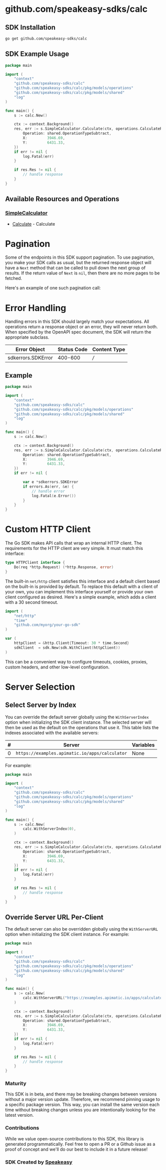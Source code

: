 # github.com/speakeasy-sdks/calc

<!-- Start SDK Installation -->
## SDK Installation

```bash
go get github.com/speakeasy-sdks/calc
```
<!-- End SDK Installation -->

## SDK Example Usage
<!-- Start SDK Example Usage -->
```go
package main

import (
	"context"
	"github.com/speakeasy-sdks/calc"
	"github.com/speakeasy-sdks/calc/pkg/models/operations"
	"github.com/speakeasy-sdks/calc/pkg/models/shared"
	"log"
)

func main() {
	s := calc.New()

	ctx := context.Background()
	res, err := s.SimpleCalculator.Calculate(ctx, operations.CalculateRequest{
		Operation: shared.OperationTypeSubtract,
		X:         3946.69,
		Y:         6431.33,
	})
	if err != nil {
		log.Fatal(err)
	}

	if res.Res != nil {
		// handle response
	}
}

```
<!-- End SDK Example Usage -->

<!-- Start SDK Available Operations -->
## Available Resources and Operations


### [SimpleCalculator](docs/sdks/simplecalculator/README.md)

* [Calculate](docs/sdks/simplecalculator/README.md#calculate) - Calculate
<!-- End SDK Available Operations -->



<!-- Start Dev Containers -->

<!-- End Dev Containers -->



<!-- Start Pagination -->
# Pagination

Some of the endpoints in this SDK support pagination. To use pagination, you make your SDK calls as usual, but the
returned response object will have a `Next` method that can be called to pull down the next group of results. If the
return value of `Next` is `nil`, then there are no more pages to be fetched.

Here's an example of one such pagination call:
<!-- End Pagination -->



<!-- Start Go Types -->

<!-- End Go Types -->



<!-- Start Error Handling -->
# Error Handling

Handling errors in this SDK should largely match your expectations.  All operations return a response object or an error, they will never return both.  When specified by the OpenAPI spec document, the SDK will return the appropriate subclass.

| Error Object       | Status Code        | Content Type       |
| ------------------ | ------------------ | ------------------ |
| sdkerrors.SDKError | 400-600            | */*                |


## Example

```go
package main

import (
	"context"
	"github.com/speakeasy-sdks/calc"
	"github.com/speakeasy-sdks/calc/pkg/models/operations"
	"github.com/speakeasy-sdks/calc/pkg/models/shared"
	"log"
)

func main() {
	s := calc.New()

	ctx := context.Background()
	res, err := s.SimpleCalculator.Calculate(ctx, operations.CalculateRequest{
		Operation: shared.OperationTypeSubtract,
		X:         3946.69,
		Y:         6431.33,
	})
	if err != nil {

		var e *sdkerrors.SDKError
		if errors.As(err, &e) {
			// handle error
			log.Fatal(e.Error())
		}
	}
}

```
<!-- End Error Handling -->



<!-- Start Custom HTTP Client -->
# Custom HTTP Client

The Go SDK makes API calls that wrap an internal HTTP client. The requirements for the HTTP client are very simple. It must match this interface:

```go
type HTTPClient interface {
	Do(req *http.Request) (*http.Response, error)
}
```

The built-in `net/http` client satisfies this interface and a default client based on the built-in is provided by default. To replace this default with a client of your own, you can implement this interface yourself or provide your own client configured as desired. Here's a simple example, which adds a client with a 30 second timeout.

```go
import (
	"net/http"
	"time"
	"github.com/myorg/your-go-sdk"
)

var (
	httpClient = &http.Client{Timeout: 30 * time.Second}
	sdkClient  = sdk.New(sdk.WithClient(httpClient))
)
```

This can be a convenient way to configure timeouts, cookies, proxies, custom headers, and other low-level configuration.
<!-- End Custom HTTP Client -->



<!-- Start Server Selection -->
# Server Selection

## Select Server by Index

You can override the default server globally using the `WithServerIndex` option when initializing the SDK client instance. The selected server will then be used as the default on the operations that use it. This table lists the indexes associated with the available servers:

| # | Server | Variables |
| - | ------ | --------- |
| 0 | `https://examples.apimatic.io/apps/calculator` | None |

For example:

```go
package main

import (
	"context"
	"github.com/speakeasy-sdks/calc"
	"github.com/speakeasy-sdks/calc/pkg/models/operations"
	"github.com/speakeasy-sdks/calc/pkg/models/shared"
	"log"
)

func main() {
	s := calc.New(
		calc.WithServerIndex(0),
	)

	ctx := context.Background()
	res, err := s.SimpleCalculator.Calculate(ctx, operations.CalculateRequest{
		Operation: shared.OperationTypeSubtract,
		X:         3946.69,
		Y:         6431.33,
	})
	if err != nil {
		log.Fatal(err)
	}

	if res.Res != nil {
		// handle response
	}
}

```


## Override Server URL Per-Client

The default server can also be overridden globally using the `WithServerURL` option when initializing the SDK client instance. For example:

```go
package main

import (
	"context"
	"github.com/speakeasy-sdks/calc"
	"github.com/speakeasy-sdks/calc/pkg/models/operations"
	"github.com/speakeasy-sdks/calc/pkg/models/shared"
	"log"
)

func main() {
	s := calc.New(
		calc.WithServerURL("https://examples.apimatic.io/apps/calculator"),
	)

	ctx := context.Background()
	res, err := s.SimpleCalculator.Calculate(ctx, operations.CalculateRequest{
		Operation: shared.OperationTypeSubtract,
		X:         3946.69,
		Y:         6431.33,
	})
	if err != nil {
		log.Fatal(err)
	}

	if res.Res != nil {
		// handle response
	}
}

```
<!-- End Server Selection -->

<!-- Placeholder for Future Speakeasy SDK Sections -->



### Maturity

This SDK is in beta, and there may be breaking changes between versions without a major version update. Therefore, we recommend pinning usage
to a specific package version. This way, you can install the same version each time without breaking changes unless you are intentionally
looking for the latest version.

### Contributions

While we value open-source contributions to this SDK, this library is generated programmatically.
Feel free to open a PR or a Github issue as a proof of concept and we'll do our best to include it in a future release!

### SDK Created by [Speakeasy](https://docs.speakeasyapi.dev/docs/using-speakeasy/client-sdks)
